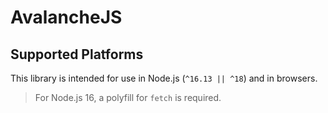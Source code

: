 # AvalancheJS

## Supported Platforms

This library is intended for use in Node.js (`^16.13 || ^18`) and in browsers.

> For Node.js 16, a polyfill for `fetch` is required.